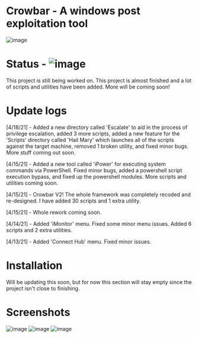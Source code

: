 # Crowbar - A windows post exploitation tool
![image](https://user-images.githubusercontent.com/78043996/114496304-a6079000-9bed-11eb-9687-813554113100.png)
# Status - ![image](https://emojipedia-us.s3.dualstack.us-west-1.amazonaws.com/thumbs/72/microsoft/209/cross-mark_274c.png)
This project is still being worked on. This project is almost finished and a lot of scripts and utilities have been added.
More will be coming soon!
# Update logs
[4/18/21] - Added a new directory called 'Escalate' to aid in the process of privilege escalation, added 3 more scripts, added a new feature for the 'Scripts' directory called 'Hail Mary' which launches all of the scripts against the target machine, removed 1 broken utility, and fixed minor bugs. More stuff coming out soon.

[4/15/21] - Added a new tool called 'iPower' for executing system commands via PowerShell. Fixed minor bugs, added a powershell script execution bypass, and fixed up the powershell modules. More scripts and utilities coming soon.

[4/15/21] - Crowbar V2! The whole framework was completely recoded and re-designed. I have added 30 scripts and 1 extra utility.

[4/15/21] - Whole rework coming soon.

[4/14/21] - Added 'iMonitor' menu. Fixed some minor menu issues. Added 6 scripts and 2 extra utilities.

[4/13/21] - Added 'Connect Hub' menu. Fixed minor issues.
# Installation
Will be updating this soon, but for now this section will stay empty since the
project isn't close to finishing.
# Screenshots
![image](https://user-images.githubusercontent.com/78043996/114967050-bf087f00-9e41-11eb-80ef-e382f3c8f703.png)
![image](https://user-images.githubusercontent.com/78043996/114967129-de9fa780-9e41-11eb-8ea5-bff836ecee9d.png)
![image](https://user-images.githubusercontent.com/78043996/114967203-0131c080-9e42-11eb-8f62-f7bb9f6891da.png)
